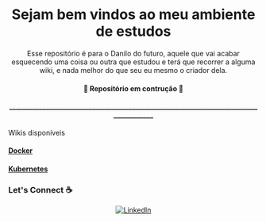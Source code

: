 <h1 align="center">
  Sejam bem vindos ao meu ambiente de estudos
</h1>
<p align="center"> Esse repositório é para o Danilo do futuro, aquele que vai acabar esquecendo uma coisa ou outra que estudou e terá que recorrer a alguma wiki, e nada melhor do que seu eu mesmo o criador dela.</p>

<h4 align="center"> 
	🚧  Repositório em contrução  🚧
</h4>
<h4 align="center"> 
	_______________________________________________________________________________________
</h4>


Wikis disponíveis
<h4 align="left">
    <a href="https://github.com/daniloApache/Estudos/wiki/Docker">Docker</a>
</h4>
<h4 align="left">
    <a href="https://github.com/daniloApache/Estudos/wiki/Kubernetes">Kubernetes</a>
</h4>


### Let's Connect :coffee:
<p align="center">
	<a href="https://www.linkedin.com/in/danilo-ara%C3%BAjo-011/"><img src="https://img.icons8.com/bubbles/50/000000/linkedin.png" alt="LinkedIn"/></a>
</p>
